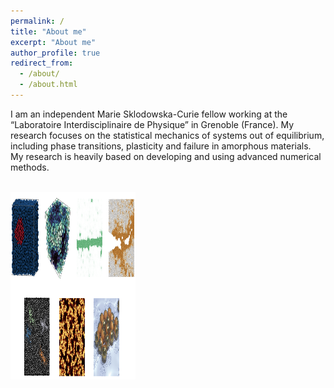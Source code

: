 ```yaml
---
permalink: /
title: "About me"
excerpt: "About me"
author_profile: true
redirect_from: 
  - /about/
  - /about.html
---
```


I am an independent Marie Sklodowska-Curie fellow working at the “Laboratoire Interdisciplinaire de Physique” in Grenoble (France). My research focuses on the statistical mechanics of systems out of equilibrium, including phase transitions, plasticity and failure in amorphous materials. My research is heavily based on developing and using advanced numerical methods.



<br/>
<kbd> <img src="/images/overview.png" width="200" height="300"></kbd>
<br/>
<br/>
